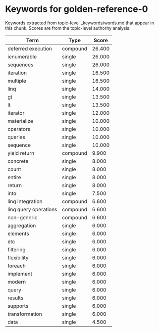 # Keywords for golden-reference-0

Keywords extracted from topic-level _keywords/words.md that appear in this chunk.
Scores are from the topic-level authority analysis.

| Term | Type | Score |
|------|------|-------|
| deferred execution | compound | 26.400 |
| ienumerable | single | 26.000 |
| sequences | single | 26.000 |
| iteration | single | 16.500 |
| multiple | single | 16.500 |
| linq | single | 14.000 |
| gt | single | 13.500 |
| lt | single | 13.500 |
| iterator | single | 12.000 |
| materialize | single | 10.000 |
| operators | single | 10.000 |
| queries | single | 10.000 |
| sequence | single | 10.000 |
| yield return | compound | 9.900 |
| concrete | single | 8.000 |
| count | single | 8.000 |
| entire | single | 8.000 |
| return | single | 8.000 |
| into | single | 7.500 |
| linq integration | compound | 6.600 |
| linq query operations | compound | 6.600 |
| non-generic | compound | 6.600 |
| aggregation | single | 6.000 |
| elements | single | 6.000 |
| etc | single | 6.000 |
| filtering | single | 6.000 |
| flexibility | single | 6.000 |
| foreach | single | 6.000 |
| implement | single | 6.000 |
| modern | single | 6.000 |
| query | single | 6.000 |
| results | single | 6.000 |
| supports | single | 6.000 |
| transformation | single | 6.000 |
| data | single | 4.500 |
